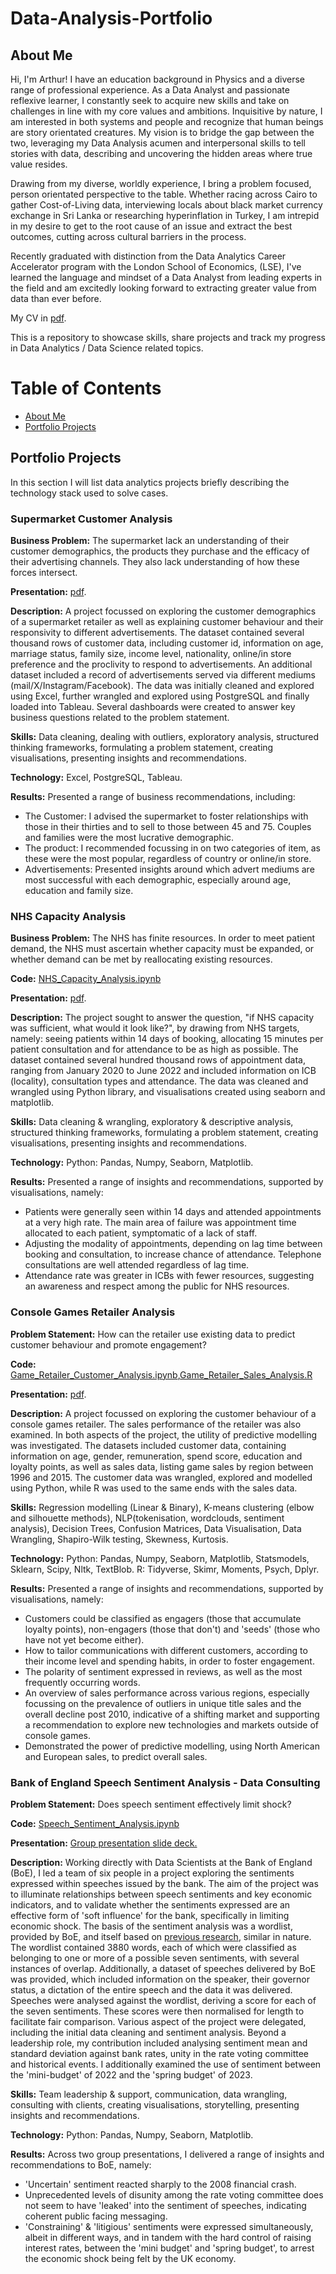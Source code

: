 # Data-Analysis-Portfolio

## About Me

Hi, I'm Arthur! I have an education background in Physics and a diverse range of professional experience. As a Data Analyst and passionate reflexive learner, I constantly seek to acquire new skills and take on challenges in line with my core values and ambitions. Inquisitive by nature, I am interested in both systems and people and recognize that human beings are story orientated creatures. My vision is to bridge the gap between the two, leveraging my Data Analysis acumen and interpersonal skills to tell stories with data, describing and uncovering the hidden areas where true value resides. 

Drawing from my diverse, worldly experience, I bring a problem focused, person orientated perspective to the table. Whether racing across Cairo to gather Cost-of-Living data, interviewing locals about black market currency exchange in Sri Lanka or researching hyperinflation in Turkey, I am intrepid in my desire to get to the root cause of an issue and extract the best outcomes, cutting across cultural barriers in the process. 

Recently graduated with distinction from the Data Analytics Career Accelerator program with the London School of Economics, (LSE), I've learned the language and mindset of a Data Analyst from leading experts in the field and am excitedly looking forward to extracting greater value from data than ever before.

My CV in [pdf](https://github.com/ARHilton/Data-Analysis-Portfolio/blob/main/Arthur%20Hilton_Data%20Analyst_CV.pdf).

This is a repository to showcase skills, share projects and track my progress in Data Analytics / Data Science related topics.

# Table of Contents

- [About Me](#about-me)
- [Portfolio Projects](#portfolio-projects)


## Portfolio Projects

In this section I will list data analytics projects briefly describing the technology stack used to solve cases.

### Supermarket Customer Analysis

**Business Problem:** The supermarket lack an understanding of their customer demographics, the products they purchase and the efficacy of their advertising channels. They also lack understanding of how these forces intersect.

**Presentation:** [pdf](https://github.com/ARHilton/Data-Analysis-Portfolio/blob/main/2Market%20Customer%20Analysis.pdf).
 
**Description:** A project focussed on exploring the customer demographics of a supermarket retailer as well as explaining customer behaviour and their responsivity to different advertisements. The dataset contained several thousand rows of customer data, including customer id, information on age, marriage status, family size, income level, nationality, online/in store preference and the proclivity to respond to advertisements. An additional dataset included a record of advertisements served via different mediums (mail/X/Instagram/Facebook). The data was initially cleaned and explored using Excel, further wrangled and explored using PostgreSQL and finally loaded into Tableau. Several dashboards were created to answer key business questions related to the problem statement.

**Skills:** Data cleaning, dealing with outliers, exploratory analysis, structured thinking frameworks, formulating a problem statement, creating visualisations, presenting insights and recommendations.

**Technology:** Excel, PostgreSQL, Tableau.

**Results:** Presented a range of business recommendations, including:
- The Customer: I advised the supermarket to foster relationships with those in their thirties and to sell to those between 45 and 75. Couples and families were the most lucrative demographic.
- The product: I recommended focussing in on two categories of item, as these were the most popular, regardless of country or online/in store.
- Advertisements: Presented insights around which advert mediums are most successful with each demographic, especially around age, education and family size.

### NHS Capacity Analysis

**Business Problem:** The NHS has finite resources. In order to meet patient demand, the NHS must ascertain whether capacity must be expanded, or whether demand can be met by reallocating existing resources.

**Code:** [NHS_Capacity_Analysis.ipynb](https://github.com/ARHilton/Data-Analysis-Portfolio/blob/main/NHS_Capacity_Analysis.ipynb)

**Presentation:** [pdf](https://github.com/ARHilton/Data-Analysis-Portfolio/blob/main/NHS_Capacity_Analysis_Slides.pdf).

**Description:** The project sought to answer the question, "if NHS capacity was sufficient, what would it look like?", by drawing from NHS targets, namely: seeing patients within 14 days of booking, allocating 15 minutes per patient consultation and for attendance to be as high as possible. The dataset contained several hundred thousand rows of appointment data, ranging from January 2020 to June 2022 and included information on ICB (locality), consultation types and attendance. The data was cleaned and wrangled using Python library, and visualisations created using seaborn and matplotlib.

**Skills:** Data cleaning & wrangling, exploratory & descriptive analysis, structured thinking frameworks, formulating a problem statement, creating visualisations, presenting insights and recommendations.

**Technology:** Python: Pandas, Numpy, Seaborn, Matplotlib.

**Results:** Presented a range of insights and recommendations, supported by visualisations, namely:
- Patients were generally seen within 14 days and attended appointments at a very high rate. The main area of failure was appointment time allocated to each patient, symptomatic of a lack of staff.
- Adjusting the modality of appointments, depending on lag time between booking and consultation, to increase chance of attendance. Telephone consultations are well attended regardless of lag time.
- Attendance rate was greater in ICBs with fewer resources, suggesting an awareness and respect among the public for NHS resources.
             
### Console Games Retailer Analysis

**Problem Statement:** How can the retailer use existing data to predict customer behaviour and promote engagement?

**Code:** [Game_Retailer_Customer_Analysis.ipynb](https://github.com/ARHilton/Data-Analysis-Portfolio/blob/main/Game_Retailer_Customer_Analysis.ipynb),[Game_Retailer_Sales_Analysis.R](https://github.com/ARHilton/Data-Analysis-Portfolio/blob/main/Game_Retailer_Sales_Analysis.R)

**Presentation:** [pdf](https://github.com/ARHilton/Data-Analysis-Portfolio/blob/main/TurtleGames_Predictive_Analysis.pdf).

**Description:** A project focussed on exploring the customer behaviour of a console games retailer. The sales performance of the retailer was also examined. In both aspects of the project, the utility of predictive modelling was investigated. The datasets included customer data, containing information on age, gender, remuneration, spend score, education and loyalty points, as well as sales data, listing game sales by region between 1996 and 2015. The customer data was wrangled, explored and modelled using Python, while R was used to the same ends with the sales data.

**Skills:** Regression modelling (Linear & Binary), K-means clustering (elbow and silhouette methods), NLP(tokenisation, wordclouds, sentiment analysis), Decision Trees, Confusion Matrices, Data Visualisation, Data Wrangling, Shapiro-Wilk testing, Skewness, Kurtosis.

**Technology:** Python: Pandas, Numpy, Seaborn, Matplotlib, Statsmodels, Sklearn, Scipy, Nltk, TextBlob. R: Tidyverse, Skimr, Moments, Psych, Dplyr.

**Results:** Presented a range of insights and recommendations, supported by visualisations, namely:
- Customers could be classified as engagers (those that accumulate loyalty points), non-engagers (those that don't) and 'seeds' (those who have not yet become either).
- How to tailor communications with different customers, according to their income level and spending habits, in order to foster engagement.  
- The polarity of sentiment expressed in reviews, as well as the most frequently occurring words.
- An overview of sales performance across various regions, especially focussing on the prevalence of outliers in unique title sales and the overall decline post 2010, indicative of a shifting market and supporting a recommendation to explore new technologies and markets outside of console games.
- Demonstrated the power of predictive modelling, using North American and European sales, to predict overall sales.

### Bank of England Speech Sentiment Analysis - Data Consulting

**Problem Statement:** Does speech sentiment effectively limit shock?

**Code:** [Speech_Sentiment_Analysis.ipynb](https://github.com/ARHilton/Data-Analysis-Portfolio/blob/main/Speech_Sentiment_Analysis.ipynb)

**Presentation:** [Group presentation slide deck.](https://github.com/ARHilton/Data-Analysis-Portfolio/blob/main/Team10_LSE_EP_Assignment3_presentation_slides.pdf)

**Description:** Working directly with Data Scientists at the Bank of England (BoE), I led a team of six people in a project exploring the sentiments expressed within speeches issued by the bank. The aim of the project was to illuminate relationships between speech sentiments and key economic indicators, and to validate whether the sentiments expressed are an effective form of 'soft influence' for the bank, specifically in limiting economic shock. The basis of the sentiment analysis was a wordlist, provided by BoE, and itself based on [previous research](https://www.jstor.org/stable/43862267), similar in nature. The wordlist contained 3880 words, each of which were classified as belonging to one or more of a possible seven sentiments, with several instances of overlap. Additionally, a dataset of speeches delivered by BoE was provided, which included information on the speaker, their governor status, a dictation of the entire speech and the data it was delivered. Speeches were analysed against the wordlist, deriving a score for each of the seven sentiments. These scores were then normalised for length to facilitate fair comparison. Various aspect of the project were delegated, including the initial data cleaning and sentiment analysis. Beyond a leadership role, my contribution included analysing sentiment mean and standard deviation against bank rates, unity in the rate voting committee and historical events. I additionally examined the use of sentiment between the 'mini-budget' of 2022 and the 'spring budget' of 2023.

**Skills:** Team leadership & support, communication, data wrangling, consulting with clients, creating visualisations, storytelling, presenting insights and recommendations.

**Technology:** Python: Pandas, Numpy, Seaborn, Matplotlib.

**Results:** Across two group presentations, I delivered a range of insights and recommendations to BoE, namely:
- 'Uncertain' sentiment reacted sharply to the 2008 financial crash.
- Unprecedented levels of disunity among the rate voting committee does not seem to have 'leaked' into the sentiment of speeches, indicating coherent public facing messaging.
- 'Constraining' & 'litigious' sentiments were expressed simultaneously, albeit in different ways, and in tandem with the hard control of raising interest rates, between the 'mini budget' and 'spring budget', to arrest the economic shock being felt by the UK economy.
